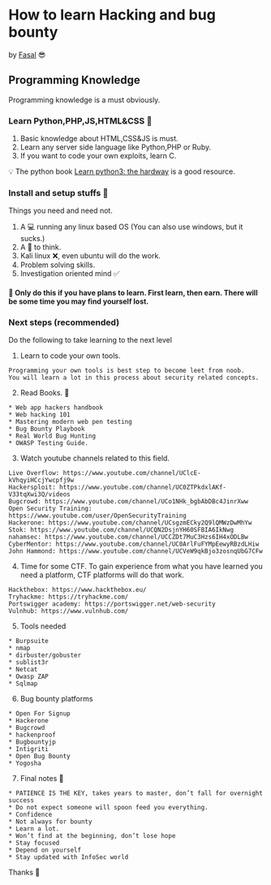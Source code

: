 # How to learn Hacking and bug bounty

by [Fasal](https://github.com/fasalmbt/) :sunglasses:

## Programming Knowledge 

Programming knowledge is a must obviously.

### Learn Python,PHP,JS,HTML&CSS :rocket:

1. Basic knowledge about HTML,CSS&JS is must.
2. Learn any server side language like Python,PHP or Ruby.
3. If you want to code your own exploits, learn C.

:bulb: The python book [Learn python3: the hardway](https://www.amazon.in/Learn-Python-Hard-Way-Introduction/dp/0134692888) is a good resource.


### Install and setup stuffs :construction:

Things you need and need not.

1. A :computer: running any linux based OS (You can also use windows, but it sucks.)
2. A :brain: to think.
3. Kali linux :x:, even ubuntu will do the work.
4. Problem solving skills.
5. Investigation oriented mind :white_check_mark:


#### :full_moon_with_face: Only do this if you have plans to learn. First learn, then earn. There will be some time you may find yourself lost.

### Next steps (recommended)
Do the following to take learning to the next level
1. Learn to code your own tools.
```
Programming your own tools is best step to become leet from noob. 
You will learn a lot in this process about security related concepts.
```
2. Read Books. :book:
```
* Web app hackers handbook
* Web hacking 101
* Mastering modern web pen testing
* Bug Bounty Playbook
* Real World Bug Hunting
* OWASP Testing Guide.
```
3. Watch youtube channels related to this field.
```
Live Overflow: https://www.youtube.com/channel/UClcE-kVhqyiHCcjYwcpfj9w
Hackersploit: https://www.youtube.com/channel/UC0ZTPkdxlAKf-V33tqXwi3Q/videos
Bugcrowd: https://www.youtube.com/channel/UCo1NHk_bgbAbDBc4JinrXww
Open Security Training: https://www.youtube.com/user/OpenSecurityTraining
Hackerone: https://www.youtube.com/channel/UCsgzmECky2Q9lQMWzDwMhYw
Stok: https://www.youtube.com/channel/UCQN2DsjnYH60SFBIA6IkNwg
nahamsec: https://www.youtube.com/channel/UCCZDt7MuC3Hzs6IH4xODLBw
CyberMentor: https://www.youtube.com/channel/UC0ArlFuFYMpEewyRBzdLHiw
John Hammond: https://www.youtube.com/channel/UCVeW9qkBjo3zosnqUbG7CFw
```
4. Time for some CTF. To gain experience from what you have learned you need a platform, CTF platforms will do that work.
```
Hackthebox: https://www.hackthebox.eu/
Tryhackme: https://tryhackme.com/
Portswigger academy: https://portswigger.net/web-security
Vulnhub: https://www.vulnhub.com/
```
5. Tools needed
```
* Burpsuite
* nmap
* dirbuster/gobuster
* sublist3r
* Netcat
* Owasp ZAP
* Sqlmap
```
6. Bug bounty platforms
```
* Open For Signup
* Hackerone
* Bugcrowd
* hackenproof
* Bugbountyjp
* Intigriti
* Open Bug Bounty
* Yogosha
```
7. Final notes :memo:
```
* PATIENCE IS THE KEY, takes years to master, don’t fall for overnight success
* Do not expect someone will spoon feed you everything.
* Confidence
* Not always for bounty
* Learn a lot.
* Won’t find at the beginning, don’t lose hope
* Stay focused
* Depend on yourself
* Stay updated with InfoSec world
```

Thanks :rocket: